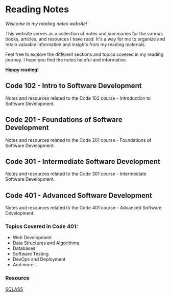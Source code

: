 # Reading Notes

*Welcome to my reading notes website!*

This website serves as a collection of notes and summaries for the various books, articles, and resources I have read. It's a way for me to organize and retain valuable information and insights from my reading materials.

Feel free to explore the different sections and topics covered in my reading journey. I hope you find the notes helpful and informative.

**Happy reading!**

## Code 102 - Intro to Software Development

Notes and resources related to the Code 102 course - Introduction to Software Development.

## Code 201 - Foundations of Software Development

Notes and resources related to the Code 201 course - Foundations of Software Development.

## Code 301 - Intermediate Software Development

Notes and resources related to the Code 301 course - Intermediate Software Development.

## Code 401 - Advanced Software Development

Notes and resources related to the Code 401 course - Advanced Software Development.

### Topics Covered in Code 401:

- Web Development
- Data Structures and Algorithms
- Databases
- Software Testing
- DevOps and Deployment
- And more...


### Resource 
[SQLASS](./SQL.md)
